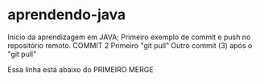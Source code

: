 # aprendendo-java
Início da aprendizagem em JAVA;
Primeiro exemplo de commit e push no repositório remoto.  COMMIT 2
Primeiro "git pull"
Outro commit (3) após o "git pull"

Essa linha está abaixo do PRIMEIRO MERGE
